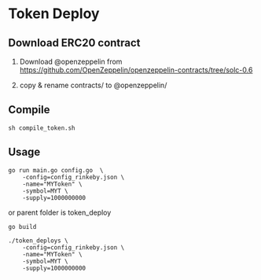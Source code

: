 # Token Deploy


## Download ERC20 contract
1. Download @openzeppelin from https://github.com/OpenZeppelin/openzeppelin-contracts/tree/solc-0.6

2. copy & rename contracts/ to @openzeppelin/

## Compile

```
sh compile_token.sh
```

## Usage

```
go run main.go config.go  \
    -config=config_rinkeby.json \
    -name="MYToken" \
    -symbol=MYT \
    -supply=1000000000
```

or parent folder is token_deploy

```
go build
```

```
./token_deploys \
    -config=config_rinkeby.json \
    -name="MYToken" \
    -symbol=MYT \
    -supply=1000000000
```